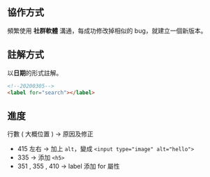 ## 協作方式

頻繁使用 **社群軟體** 溝通，每成功修改掉相似的 bug，就建立一個新版本。

## 註解方式

以**日期**的形式註解。

```html
<!--20200305-->
<label for="search"></label>
```

## 進度

行數 ( 大概位置 ) → 原因及修正

- 415 左右 → 加上 `alt`，變成 `<input type="image" alt="hello">`
- 335 → 添加 `<h5>`
- 351 , 355 , 410 → label 添加 for 屬性